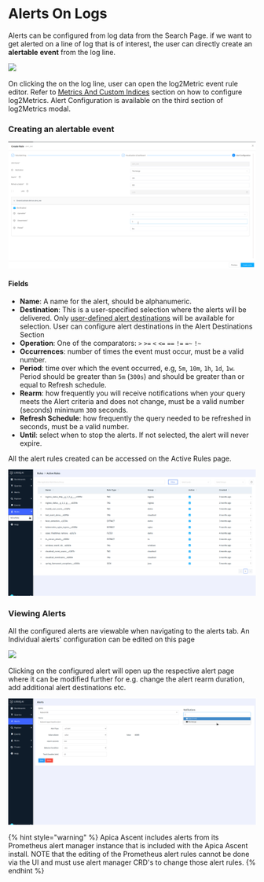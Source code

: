 # Alerts On Logs

Alerts can be configured from log data from the Search Page. if we want to get alerted on a line of log that is of interest, the user can directly create an **alertable** **event** from the log line.

![](<../.gitbook/assets/image (117).png>)

On clicking the <img src="../.gitbook/assets/Screen Shot 2020-08-11 at 5.34.40 PM.png" alt="" data-size="original">on the log line, user can open the log2Metric event rule editor. Refer to [Metrics And Custom Indices](../log-management/metrics-and-custom-indices.md) section on how to configure log2Metrics. Alert Configuration is available on the third section of log2Metrics modal.

### Creating an alertable event

![](<../.gitbook/assets/image (48) (1).png>)

#### Fields

* **Name**: A name for the alert, should be alphanumeric.
* **Destination**: This is a user-specified selection where the alerts will be delivered. Only [user-defined alert destinations](../integrations/list-of-integrations/alert-destinations/) will be available for selection. User can configure alert destinations in the Alert Destinations Section
* **Operation**: One of the comparators: `>` `>=` `<` `<=` `==` `!=` `=~` `!~`
* **Occurrences**: number of times the event must occur, must be a valid number.
* **Period**: time over which the event occurred, e.g, `5m`, `10m`, `1h`, `1d`, `1w`. Period should be greater than `5m` (`300s`) and should be greater than or equal to Refresh schedule.
* **Rearm**: how frequently you will receive notifications when your query meets the Alert criteria and does not change, must be a valid number (seconds) minimum `300` seconds.
* **Refresh Schedule**: how frequently the query needed to be refreshed in seconds, must be a valid number.
* **Until**: select when to stop the alerts. If not selected, the alert will never expire.

All the alert rules created can be accessed on the Active Rules page.

![](<../.gitbook/assets/image (14) (1) (1) (1).png>)

### Viewing Alerts

All the configured alerts are viewable when navigating to the alerts tab. An Individual alerts' configuration can be edited on this page

![](<../.gitbook/assets/image (113).png>)

Clicking on the configured alert will open up the respective alert page where it can be modified further for e.g. change the alert rearm duration, add additional alert destinations etc.

![](<../.gitbook/assets/image (36) (1).png>)

{% hint style="warning" %}
Apica Ascent includes alerts from its Prometheus alert manager instance that is included with the Apica Ascent install. NOTE that the editing of the Prometheus alert rules cannot be done via the UI and must use alert manager CRD's to change those alert rules.
{% endhint %}
